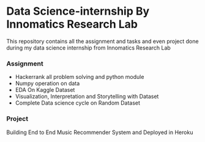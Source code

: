 # Data Science-internship By Innomatics Research Lab
This repository contains all the assignment and tasks and even project done during my data science internship from Innomatics Research Lab

### Assignment
+ Hackerrank all problem solving and python module
+ Numpy operation on data
+ EDA On Kaggle Dataset
+ Visualization, Interpretation and Storytelling with Dataset
+ Complete Data science cycle on Random Dataset

### Project
Building End to End Music Recommender System and Deployed in Heroku

